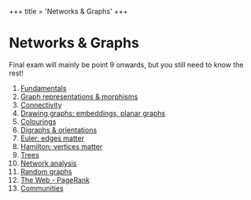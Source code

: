 +++
title = 'Networks & Graphs'
+++

# Networks & Graphs

Final exam will mainly be point 9 onwards, but you still need to know the rest!

1. [Fundamentals](fundamentals)
2. [Graph representations & morphisms](graph-representations-morphisms)
3. [Connectivity](connectivity)
4. [Drawing graphs: embeddings, planar graphs](drawing-graphs)
5. [Colourings](colourings)
6. [Digraphs & orientations](digraphs-orientations)
7. [Euler: edges matter](euler-edges-matter)
8. [Hamilton: vertices matter](hamilton-vertices-matter)
9. [Trees](trees)
10. [Network analysis](network-analysis)
11. [Random graphs](random-graphs)
12. [The Web - PageRank](the-web-pagerank)
13. [Communities](communities)
